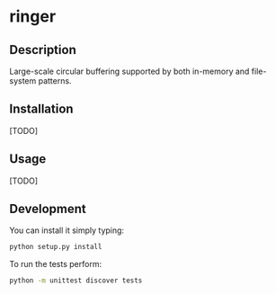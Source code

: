# ringer

## Description 

Large-scale circular buffering supported by both in-memory and file-system patterns.

## Installation
[TODO]

## Usage
[TODO]

## Development

You can install it simply typing:

```bash
python setup.py install
```

To run the tests perform:

```bash
python -m unittest discover tests
```
